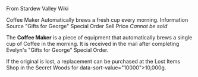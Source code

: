 From Stardew Valley Wiki

Coffee Maker Automatically brews a fresh cup every morning. Information Source "Gifts for George" Special Order Sell Price *Cannot be sold*

The **Coffee Maker** is a piece of equipment that automatically brews a single cup of Coffee in the morning. It is received in the mail after completing Evelyn's "Gifts for George" Special Order.

If the original is lost, a replacement can be purchased at the Lost Items Shop in the Secret Woods for data-sort-value="10000"&gt;10,000g.